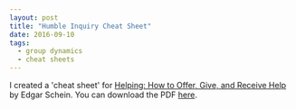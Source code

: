 ```yaml
---
layout: post
title: "Humble Inquiry Cheat Sheet"
date: 2016-09-10
tags:
  - group dynamics
  - cheat sheets
---
```


I created a 'cheat sheet' for [Helping: How to Offer, Give, and Receive Help](https://www.amazon.com/Helping-Offer-Give-Receive-Help-ebook/dp/B005P2A6TI) by Edgar Schein. You can download the PDF [here](https://jbrunton.github.io/cheat-sheets/humble-inquiry.pdf).

<object
  data="https://jbrunton.github.io/cheat-sheets/humble-inquiry.pdf"
  type="application/pdf"
  style="width:100%; height: 600px;" frameborder="0">
</object>
